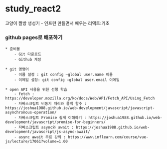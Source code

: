 # study_react2
고양이 짤방 생성기 - 인프런 만들면서 배우는 리액트:기초

### github pages로 배포하기
    * 준비물
        - Git 다운로드
        - Github 계정

    * git 명령어
        - 이름 설정 : git config –global user.name 이름
        - 이메일 설정: git config –global user.email 이메일

    * open API 사용을 위한 선행 학습
        - fetch : https://developer.mozilla.org/ko/docs/Web/API/Fetch_API/Using_Fetch
        - 자바스크립트 비동기 처리와 콜백 함수 : https://joshua1988.github.io/web-development/javascript/javascript-asynchronous-operation/
        - 자바스크립트 Promise 쉽게 이해하기 : https://joshua1988.github.io/web-development/javascript/promise-for-beginners/
        - 자바스크립트 async와 await : https://joshua1988.github.io/web-development/javascript/js-async-await/
        - async await 무료 강의 : https://www.inflearn.com/course/vue-js/lecture/17061?volume=1.00